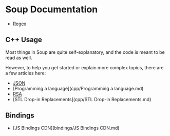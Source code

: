# Soup Documentation

- [Regex](user/Regex.md)

## C++ Usage

Most things in Soup are quite self-explanatory, and the code is meant to be read as well.

However, to help you get started or explain more complex topics, there are a few articles here:

- [JSON](cpp/JSON.md)
- [Programming a language](cpp/Programming a language.md)
- [RSA](cpp/RSA.md)
- [STL Drop-in Replacements](cpp/STL Drop-in Replacements.md)

## Bindings

- [JS Bindings CDN](bindings/JS Bindings CDN.md)
